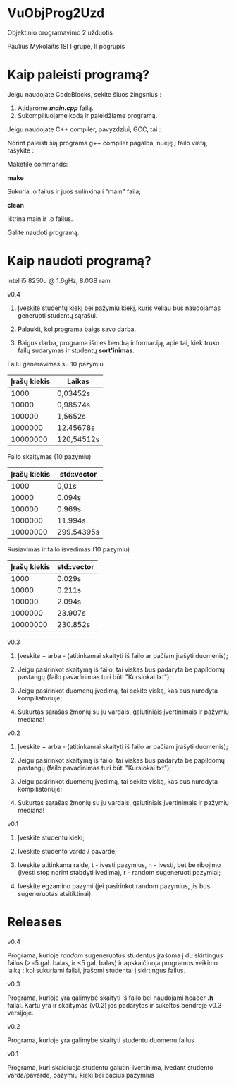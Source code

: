 # VuObjProg2Uzd
Objektinio programavimo 2 užduotis

Paulius Mykolaitis ISI I grupė, II pogrupis

# Kaip paleisti programą?
Jeigu naudojate CodeBlocks, sekite šiuos žingsnius :

1. Atidarome ***main.cpp*** failą.
2. Sukompiliuojame kodą ir paleidžiame programą.

Jeigu naudojate C++ compiler, pavyzdziui, GCC, tai :

Norint paleisti šią programa g++ compiler pagalba, nuėję į failo vietą, rašykite : 

Makefile commands:

**make**

Sukuria .o failus ir juos sulinkina i "main" faila;

**clean**

Ištrina main ir .o failus.

Galite naudoti programą.

# Kaip naudoti programą?

intel i5 8250u @ 1.6gHz, 8.0GB ram

v0.4

1. Įveskite studentų kiekį bei pažymiu kiekį, kuris veliau bus naudojamas generuoti studentų sąrašui.

2. Palaukit, kol programa baigs savo darba.

3. Baigus darba, programa išmes bendrą informaciją, apie tai, kiek truko failų sudarymas ir studentų **sort'inimas**.

Failu generavimas su 10 pazymiu

| Įrašų kiekis | Laikas |
|--|--|
| 1000 | 0,03452s |
| 10000 | 0,98574s | 
| 100000 | 1,5652s |
| 1000000 | 12.45678s |
| 10000000 | 120,54512s |

Failo skaitymas (10 pazymiu)

| Įrašų kiekis | std::vector |
|--|--|
| 1000 | 0,01s | 
| 10000 |  0.094s |
| 100000 |  0.969s | 
| 1000000 | 11.994s | 
| 10000000 | 299.54395s | 

Rusiavimas ir failo isvedimas (10 pazymiu)

| Įrašų kiekis | std::vector |
|--|--|
| 1000 | 0.029s | 
| 10000 |  0.211s |
| 100000 |  2.094s | 
| 1000000 | 23.907s | 
| 10000000 | 230.852s | 

v0.3

1. Įveskite + arba - (atitinkamai skaityti iš failo ar pačiam įrašyti duomenis);

2. Jeigu pasirinkot skaitymą iš failo, tai viskas bus padaryta be papildomų pastangų (failo pavadinimas turi būti "Kursiokai.txt");

3. Jeigu pasirinkot duomenų įvedimą, tai sekite viską, kas bus nurodyta kompiliatoriuje;

4. Sukurtas sąrašas žmonių su ju vardais, galutiniais įvertinimais ir pažymių mediana!

v0.2

1. Įveskite + arba - (atitinkamai skaityti iš failo ar pačiam įrašyti duomenis);

2. Jeigu pasirinkot skaitymą iš failo, tai viskas bus padaryta be papildomų pastangų (failo pavadinimas turi būti "Kursiokai.txt");

3. Jeigu pasirinkot duomenų įvedimą, tai sekite viską, kas bus nurodyta kompiliatoriuje;

4. Sukurtas sąrašas žmonių su ju vardais, galutiniais įvertinimais ir pažymių mediana!

v0.1

1. Įveskite studentu kieki;

2. Iveskite studento varda / pavarde;

3. Iveskite atitinkama raide, t - ivesti pazymius, n - ivesti, bet be ribojimo (ivesti stop norint stabdyti ivedima), r - random sugeneruoti pazymiai;

4. Iveskite egzamino pazymi (jei pasirinkot random pazymius, jis bus sugeneruotas atsitiktinai).

# Releases

v0.4 

Programa, kurioje *random* sugeneruotus studentus įrašoma į du skirtingus failus (>=5 gal. balas, ir <5 gal. balas) ir apskaičiuoja programos veikimo laiką : kol sukuriami failai, įrašomi studentai į skirtingus failus.

v0.3 

Programa, kurioje yra galimybė skaityti iš failo bei naudojami header **.h** failai. Kartu yra ir skaitymas (v0.2) jos padarytos ir sukeltos bendroje v0.3 versijoje.

v0.2

Programa, kurioje yra galimybe skaityti studentu duomenu failus

v0.1

Programa, kuri skaiciuoja studentu galutini ivertinima, ivedant studento varda/pavarde, pazymiu kieki bei pacius pazymius

